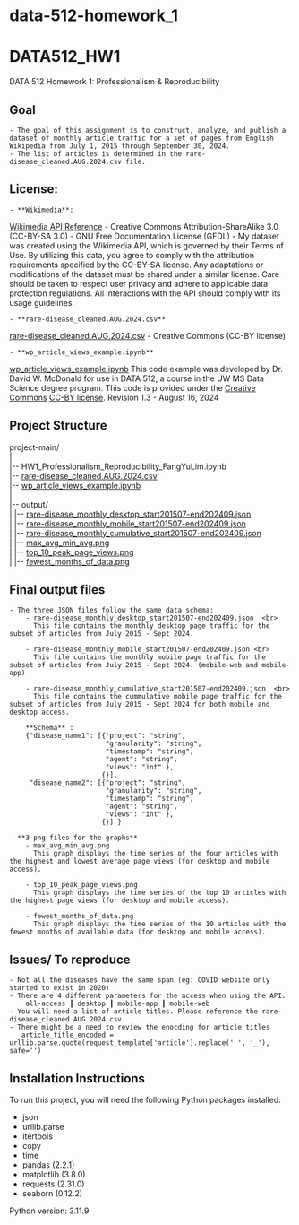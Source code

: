# data-512-homework_1
# DATA512_HW1
DATA 512 Homework 1: Professionalism & Reproducibility

## Goal
    - The goal of this assignment is to construct, analyze, and publish a dataset of monthly article traffic for a set of pages from English Wikipedia from July 1, 2015 through September 30, 2024. 
    - The list of articles is determined in the rare-disease_cleaned.AUG.2024.csv file.

## License:
    - **Wikimedia**: 
[Wikimedia API Reference](https://doc.wikimedia.org/generated-data-platform/aqs/analytics-api/reference/page-views.html)
        - Creative Commons Attribution-ShareAlike 3.0 (CC-BY-SA 3.0) 
        - GNU Free Documentation License (GFDL)
            - My dataset was created using the Wikimedia API, which is governed by their Terms of Use. By utilizing this data, you agree to comply with the attribution requirements specified by the CC-BY-SA license. Any adaptations or modifications of the dataset must be shared under a similar license. Care should be taken to respect user privacy and adhere to applicable data protection regulations. All interactions with the API should comply with its usage guidelines.

    - **rare-disease_cleaned.AUG.2024.csv** 
[rare-disease_cleaned.AUG.2024.csv](rare-disease_cleaned.AUG.2024.csv) 
        - Creative Commons (CC-BY license)
    
    - **wp_article_views_example.ipynb** 
[wp_article_views_example.ipynb](wp_article_views_example.ipynb)
    This code example was developed by Dr. David W. McDonald for use in DATA 512, a course in the UW MS Data Science degree program. This code is provided under the [Creative Commons](https://creativecommons.org) [CC-BY license](https://creativecommons.org/licenses/by/4.0/). Revision 1.3 - August 16, 2024

## Project Structure
project-main/ <br>
| <br>
|-- HW1_Professionalism_Reproducibility_FangYuLim.ipynb <br>
|-- [rare-disease_cleaned.AUG.2024.csv](rare-disease_cleaned.AUG.2024.csv) <br>
|-- [wp_article_views_example.ipynb](wp_article_views_example.ipynb) <br>
| <br>
|-- output/ <br>
|   |-- [rare-disease_monthly_desktop_start201507-end202409.json](rare-disease_monthly_desktop_start201507-end202409.json) <br>
|   |-- [rare-disease_monthly_mobile_start201507-end202409.json](rare-disease_monthly_mobile_start201507-end202409.json) <br>
|   |-- [rare-disease_monthly_cumulative_start201507-end202409.json](rare-disease_monthly_cumulative_start201507-end202409.json) <br>
|   |-- [max_avg_min_avg.png](max_avg_min_avg.png) <br>
|   |-- [top_10_peak_page_views.png](top_10_peak_page_views.png) <br>
|   |-- [fewest_months_of_data.png](fewest_months_of_data.png) <br>


## Final output files
    - The three JSON files follow the same data schema:
        - rare-disease_monthly_desktop_start201507-end202409.json  <br>
          This file contains the monthly desktop page traffic for the subset of articles from July 2015 - Sept 2024.
        
        - rare-disease_monthly_mobile_start201507-end202409.json <br>
          This file contains the monthly mobile page traffic for the subset of articles from July 2015 - Sept 2024. (mobile-web and mobile-app)
        
        - rare-disease_monthly_cumulative_start201507-end202409.json  <br>
          This file contains the cummulative mobile page traffic for the subset of articles from July 2015 - Sept 2024 for both mobile and desktop access. 

        **Schema** : 
        {"disease_name1": [{"project": "string", 
                            "granularity": "string",
                            "timestamp": "string",
                            "agent": "string",
                            "views": "int" },
                           {}],
         "disease_name2": [{"project": "string",
                            "granularity": "string",
                            "timestamp": "string",
                            "agent": "string",
                            "views": "int" },
                           {}] }

    - **3 png files for the graphs**
        - max_avg_min_avg.png
          This graph displays the time series of the four articles with the highest and lowest average page views (for desktop and mobile access).

        - top_10_peak_page_views.png
          This graph displays the time series of the top 10 articles with the highest page views (for desktop and mobile access).

        - fewest_months_of_data.png
          This graph displays the time series of the 10 articles with the fewest months of available data (for desktop and mobile access).

## Issues/ To reproduce 
    - Not all the diseases have the same span (eg: COVID website only started to exist in 2020)
    - There are 4 different parameters for the access when using the API. 
        all-access ┃ desktop ┃ mobile-app ┃ mobile-web
    - You will need a list of article titles. Please reference the rare-disease_cleaned.AUG.2024.csv
    - There might be a need to review the enocding for article titles
       article_title_encoded = urllib.parse.quote(request_template['article'].replace(' ', '_'), safe='')

## Installation Instructions
To run this project, you will need the following Python packages installed:
- json
- urllib.parse
- itertools
- copy
- time 
- pandas     (2.2.1)
- matplotlib (3.8.0)
- requests   (2.31.0)
- seaborn    (0.12.2)


Python version: 3.11.9
